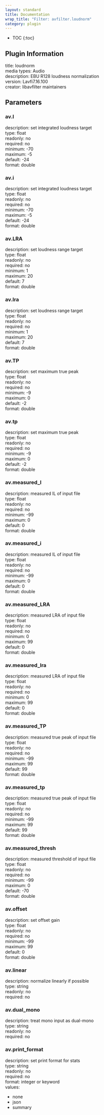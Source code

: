 ```yaml
---
layout: standard
title: Documentation
wrap_title: "Filter: avfilter.loudnorm"
category: plugin
---
```

* TOC
{:toc}

## Plugin Information

title: loudnorm  
media types:
Audio  
description: EBU R128 loudness normalization  
version: Lavfi7.16.100  
creator: libavfilter maintainers  

## Parameters

### av.I

  
description:
set integrated loudness target  
type: float  
readonly: no  
required: no  
minimum: -70  
maximum: -5  
default: -24  
format: double  

### av.i

  
description:
set integrated loudness target  
type: float  
readonly: no  
required: no  
minimum: -70  
maximum: -5  
default: -24  
format: double  

### av.LRA

  
description:
set loudness range target  
type: float  
readonly: no  
required: no  
minimum: 1  
maximum: 20  
default: 7  
format: double  

### av.lra

  
description:
set loudness range target  
type: float  
readonly: no  
required: no  
minimum: 1  
maximum: 20  
default: 7  
format: double  

### av.TP

  
description:
set maximum true peak  
type: float  
readonly: no  
required: no  
minimum: -9  
maximum: 0  
default: -2  
format: double  

### av.tp

  
description:
set maximum true peak  
type: float  
readonly: no  
required: no  
minimum: -9  
maximum: 0  
default: -2  
format: double  

### av.measured_I

  
description:
measured IL of input file  
type: float  
readonly: no  
required: no  
minimum: -99  
maximum: 0  
default: 0  
format: double  

### av.measured_i

  
description:
measured IL of input file  
type: float  
readonly: no  
required: no  
minimum: -99  
maximum: 0  
default: 0  
format: double  

### av.measured_LRA

  
description:
measured LRA of input file  
type: float  
readonly: no  
required: no  
minimum: 0  
maximum: 99  
default: 0  
format: double  

### av.measured_lra

  
description:
measured LRA of input file  
type: float  
readonly: no  
required: no  
minimum: 0  
maximum: 99  
default: 0  
format: double  

### av.measured_TP

  
description:
measured true peak of input file  
type: float  
readonly: no  
required: no  
minimum: -99  
maximum: 99  
default: 99  
format: double  

### av.measured_tp

  
description:
measured true peak of input file  
type: float  
readonly: no  
required: no  
minimum: -99  
maximum: 99  
default: 99  
format: double  

### av.measured_thresh

  
description:
measured threshold of input file  
type: float  
readonly: no  
required: no  
minimum: -99  
maximum: 0  
default: -70  
format: double  

### av.offset

  
description:
set offset gain  
type: float  
readonly: no  
required: no  
minimum: -99  
maximum: 99  
default: 0  
format: double  

### av.linear

  
description:
normalize linearly if possible  
type: string  
readonly: no  
required: no  

### av.dual_mono

  
description:
treat mono input as dual-mono  
type: string  
readonly: no  
required: no  

### av.print_format

  
description:
set print format for stats  
type: string  
readonly: no  
required: no  
format: integer or keyword  
values:  

* none
* json
* summary


